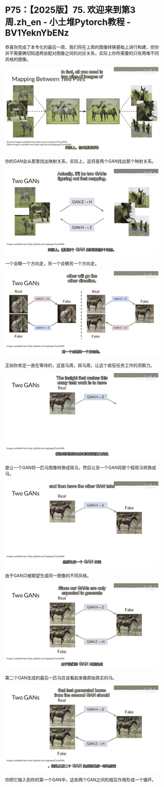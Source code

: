 # P75：【2025版】75. 欢迎来到第3周.zh_en - 小土堆Pytorch教程 - BV1YeknYbENz

恭喜你完成了本专化的最后一周，我们将在上周的图像转换基础上进行构建，但你并不需要确切知道两张配对图像之间的对应关系，实际上你所需要的只有两堆不同风格的图像。



![](img/0596ed82512d9fa1cc95bee564db745c_1.png)

你的GAN会从那里找出映射关系，实际上，这将是两个GAN找出那个映射关系。

![](img/0596ed82512d9fa1cc95bee564db745c_3.png)

一个会朝一个方向走，另一个会朝另一个方向走。

![](img/0596ed82512d9fa1cc95bee564db745c_5.png)

正如你肯定一直在等待的，这是马周，斑马周，让这个疯狂任务工作的洞察力。

![](img/0596ed82512d9fa1cc95bee564db745c_7.png)

是让一个GAN将一匹马图像转换成斑马，然后让另一个GAN将那个假斑马转换成马。

![](img/0596ed82512d9fa1cc95bee564db745c_9.png)

由于GAN只被期望生成同一图像的不同风格。

![](img/0596ed82512d9fa1cc95bee564db745c_11.png)

第二个GAN生成的最后一匹马应该看起来像原始真实的马。

![](img/0596ed82512d9fa1cc95bee564db745c_13.png)

你把它输入到你的第一个GAN中，这些两个GAN之间的相互作用形成一个循环。